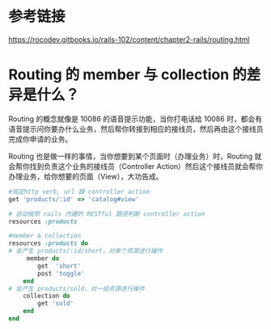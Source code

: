 # 参考链接
https://rocodev.gitbooks.io/rails-102/content/chapter2-rails/routing.html

# Routing 的 member 与 collection 的差异是什么？
Routing 的概念就像是 10086 的语音提示功能，当你打电话给 10086 时，都会有语音提示问你要办什么业务，然后帮你转接到相应的接线员，然后再由这个接线员完成你申请的业务。

Routing 也是做一样的事情，当你想要到某个页面时（办理业务）时，Routing 就会帮你找到负责这个业务的接线员（Controller Action）然后这个接线员就会帮你办理业务，给你想要的页面（View），大功告成。

```ruby
#指定http verb, url 跟 controller action
get 'products/:id' => 'catalog#view'

# 自动按照 rails 内建的 RESTful 路径判断 controller action
resources :products

#member & collection
resources :products do
# 会产生 products/:id/short，对单个资源进行操作
     member do
        get  'short'
        post 'toggle'
    end
# 会产生 products/sold，对一组资源进行操作
    collection do
        get 'sold'
    end
end
```
